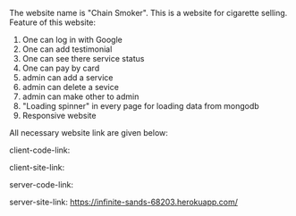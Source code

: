 The website name is "Chain Smoker". This is a website for cigarette selling. Feature of this website:

1. One can log in with Google
2. One can add testimonial
3. One can see there service status
4. One can pay by card
5. admin can add a service
6. admin can delete a sevice
7. admin can make other to admin
8. "Loading spinner" in every page for loading data from mongodb
9. Responsive website

All necessary website link are given below:

client-code-link: 

client-site-link: 

server-code-link: 

server-site-link: https://infinite-sands-68203.herokuapp.com/
